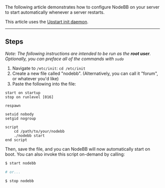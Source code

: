 The following article demonstrates how to configure NodeBB on your server to start automatically whenever a server restarts.

This article uses the [Upstart init daemon](http://en.wikipedia.org/wiki/Upstart).

----

## Steps

*Note: The following instructions are intended to be run as the __root user__. Optionally, you can preface all of the commands with `sudo`*

1. Navigate to `/etc/init`: `cd /etc/init`
1. Create a new file called "nodebb". (Alternatively, you can call it "forum", or whatever you'd like)
1. Paste the following into the file:

``` upstart
start on startup
stop on runlevel [016]

respawn

setuid nobody
setgid nogroup

script
    cd /path/to/your/nodebb
    ./nodebb start
end script
```

Then, save the file, and you can NodeBB will now automatically start on boot. You can also invoke this script on-demand by calling:

``` bash
$ start nodebb

# or...

$ stop nodebb
```
